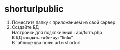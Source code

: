# shorturlpublic

1. Поместите папку с приложением на свой сервер
2. Создайте БД
      <br>Настройки для подключения : api/form.php
      <br>В БД создать таблицу: "links"
      <br>В таблице два поля: url и shorturl
